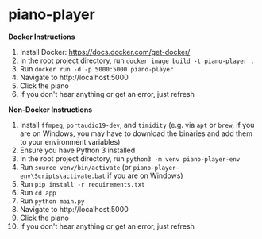 # piano-player

**Docker Instructions**

1. Install Docker: https://docs.docker.com/get-docker/
2. In the root project directory, run `docker image build -t piano-player .`
3. Run `docker run -d -p 5000:5000 piano-player`
4. Navigate to http://localhost:5000
5. Click the piano
6. If you don't hear anything or get an error, just refresh

**Non-Docker Instructions**

1. Install `ffmpeg`, `portaudio19-dev`, and `timidity` (e.g. via `apt` or `brew`, if you are on Windows, you may have to download the binaries and add them to your environment variables)
2. Ensure you have Python 3 installed
3. In the root project directory, run `python3 -m venv piano-player-env`
4. Run `source venv/bin/activate` (or `piano-player-env\Scripts\activate.bat` if you are on Windows)
5. Run `pip install -r requirements.txt`
6. Run `cd app`
7. Run `python main.py`
8. Navigate to http://localhost:5000
9. Click the piano
10. If you don't hear anything or get an error, just refresh
